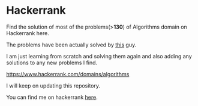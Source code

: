 # Hackerrank
Find the solution of most of the problems(><b>130</b>) of Algorithms domain on Hackerrank here.

The problems have been actually solved by [this](https://hackerrank.com/rajatgoyal715) guy.

I am just learning from scratch and solving them again and also adding any solutions to any new problems I find.

https://www.hackerrank.com/domains/algorithms

I will keep on updating this repository.

You can find me on hackerrank [here](https://www.hackerrank.com/rajatkhanna08).
